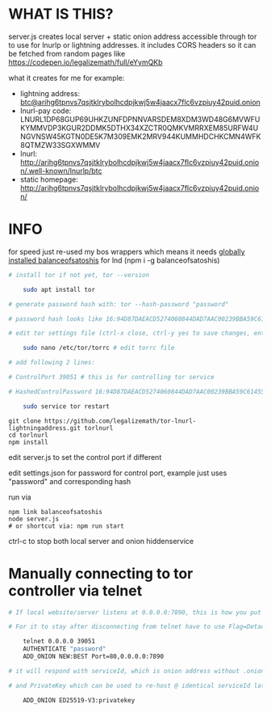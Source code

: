 # WHAT IS THIS?

server.js creates local server + static onion address accessible through tor to use for lnurlp or lightning addresses.
it includes CORS headers so it can be fetched from random pages like https://codepen.io/legalizemath/full/eYymQKb

what it creates for me for example:

* lightning address: btc@arihg6tpnvs7qsjtklrybolhcdpjkwj5w4jaacx7flc6vzpiuy42puid.onion
* lnurl-pay code: LNURL1DP68GUP69UHKZUNFDPNNVARSDEM8XDM3WD48G6MVWFUKYMMVDP3KGUR2DDMK5DTHX34XZCTR0QMKVMRRXEM85URFW4UNGVNSW45KGTN0DE5K7M309EMK2MRV944KUMMHDCHKCMN4WFK8QTMZW33SGXWMMV 
* lnurl: http://arihg6tpnvs7qsjtklrybolhcdpjkwj5w4jaacx7flc6vzpiuy42puid.onion/.well-known/lnurlp/btc
* static homepage: http://arihg6tpnvs7qsjtklrybolhcdpjkwj5w4jaacx7flc6vzpiuy42puid.onion/


# INFO

for speed just re-used my bos wrappers which means it needs [globally installed balanceofsatoshis](https://github.com/alexbosworth/run-lnd#install-balance-of-satoshis) for lnd (npm i -g balanceofsatoshis)

```sh
# install tor if not yet, tor --version

    sudo apt install tor

# generate password hash with: tor --hash-password "password"

# password hash looks like 16:94D87DAEACD5274060844DAD7AAC00239BBA59C61455407034007C435F

# edit tor settings file (ctrl-x close, ctrl-y yes to save changes, enter to confirm file path), replace nano w/ whatever editor

    sudo nano /etc/tor/torrc # edit torrc file

# add following 2 lines:

# ControlPort 39051 # this is for controlling tor service

# HashedControlPassword 16:94D87DAEACD5274060844DAD7AAC00239BBA59C61455407034007C435F

    sudo service tor restart

```

```
git clone https://github.com/legalizemath/tor-lnurl-lightningaddress.git torlnurl
cd torlnurl
npm install
```

edit server.js to set the control port if different

edit settings.json for password for control port, example just uses "password" and corresponding hash

run via
```
npm link balanceofsatoshis
node server.js
# or shortcut via: npm run start
```

ctrl-c to stop both local server and onion hiddenservice

# Manually connecting to tor controller via telnet

```sh
# If local website/server listens at 0.0.0.0:7890, this is how you put it up on onion address while telnet or socket connection is active

# For it to stay after disconnecting from telnet have to use Flag=Detached and then later remove with DEL_ONION serviceId

    telnet 0.0.0.0 39051
    AUTHENTICATE "password"
    ADD_ONION NEW:BEST Port=80,0.0.0.0:7890

# it will respond with serviceId, which is onion address without .onion

# and PrivateKey which can be used to re-host @ identical serviceId later after you remove it via

    ADD_ONION ED25519-V3:privatekey
    
```
